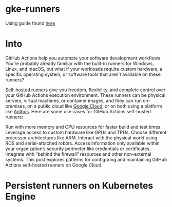 # gke-runners

Using guide found [here](https://github.blog/2020-08-04-github-actions-self-hosted-runners-on-google-cloud/)

# Into
GitHub Actions help you automate your software development workflows. You’re probably already familiar with the built-in runners for Windows, Linux, and macOS, but what if your workloads require custom hardware, a specific operating system, or software tools that aren’t available on these runners?

[Self-hosted runners](https://docs.github.com/en/free-pro-team@latest/actions/hosting-your-own-runners/about-self-hosted-runners) give you freedom, flexibility, and complete control over your GitHub Actions execution environment. These runners can be physical servers, virtual machines, or container images, and they can run on-premises, on a public cloud like [Google Cloud](https://cloud.google.com/), or on both using a platform like [Anthos](https://cloud.google.com/anthos). Here are some use cases for GitHub Actions self-hosted runners:

Run with more memory and CPU resources for faster build and test times.
Leverage access to custom hardware like GPUs and TPUs.
Choose different processor architectures like ARM.
Interact with the physical world using ROS and serial-attached robots.
Access information only available within your organization’s security perimeter like credentials or certificates.
Integrate with “behind the firewall” resources and other non-external systems.
This post explores patterns for configuring and maintaining GitHub Actions self-hosted runners on Google Cloud.

# Persistent runners on Kubernetes Engine
